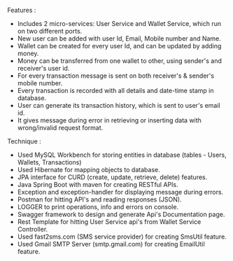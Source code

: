 Features :
- Includes 2 micro-services: User Service and Wallet Service, which run on two different ports.
- New user can be added with user Id, Email, Mobile number and Name.
- Wallet can be created for every user Id, and can be updated by adding money.
- Money can be transferred from one wallet to other, using sender's and receiver's user id.
- For every transaction message is sent on both receiver's & sender's mobile number.
- Every transaction is recorded with  all details and date-time stamp in database.
- User can generate its transaction history, which is sent to user's email id.
- It gives message during error in retrieving or inserting data with wrong/invalid request format.

Technique :

- Used MySQL Workbench for storing entities in database (tables - Users, Wallets, Transactions) 
- Used Hibernate for mapping objects to database.
- JPA interface for CURD (create, update, retrieve, delete) features.
- Java Spring Boot with maven for creating RESTful APIs.
- Exception and exception-handler for displaying message during errors.
- Postman for hitting API's and reading responses (JSON).
- LOGGER to print operations, info and errors on console.
- Swagger framework to design and generate Api's Documentation page.
- Rest Template for hitting User Service api's from Wallet Service Controller.
- Used fast2sms.com (SMS service provider) for creating SmsUtil feature.
- Used Gmail SMTP Server (smtp.gmail.com) for creating EmailUtil feature.

